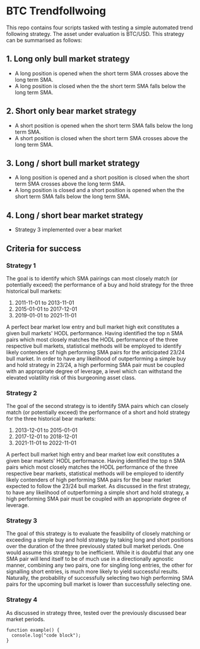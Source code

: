 # BTC Trendfollwoing
This repo contains four scripts tasked with testing a simple automated trend following strategy. The asset under evaluation is BTC/USD. This strategy can be summarised as follows:

## 1. Long only bull market strategy
  * A long position is opened when the short term SMA crosses above the long term SMA.
  * A long position is closed when the the short term SMA falls below the long term SMA.

## 2. Short only bear market strategy
  * A short position is opened when the short term SMA falls below the long term SMA.
  * A short position is closed when the short term SMA crosses above the long term SMA.

## 3. Long / short bull market strategy
  * A long position is opened and a short position is closed when the short term SMA crosses above the long term SMA.
  * A long position is closed and a short position is opened when the the short term SMA falls below the long term SMA.
  
## 4. Long / short bear market strategy
  * Strategy 3 implemented over a bear market

## Criteria for success
### Strategy 1
The goal is to identify which SMA pairings can most closely match (or potentially exceed) the performance of a buy and hold strategy for the three historical bull markets:
  1. 2011-11-01 to 2013-11-01
  2. 2015-01-01 to 2017-12-01
  3. 2019-01-01 to 2021-11-01

A perfect bear market low entry and bull market high exit constitutes a given bull markets' HODL performance. Having identified the top n SMA pairs which most closely matches the HODL performance of the three respective bull markets, statistical methods will be employed to identify likely contenders of high performing SMA pairs for the anticipated 23/24 bull market. In order to have any likelihood of outperforming a simple buy and hold strategy in 23/24, a high performing SMA pair must be coupled with an appropriate degree of leverage, a level which can withstand the elevated volatility risk of this burgeoning asset class.

### Strategy 2
The goal of the second strategy is to identify SMA pairs which can closely match (or potentially exceed) the performance of a short and hold strategy for the three historical bear markets:
  1. 2013-12-01 to 2015-01-01
  2. 2017-12-01 to 2018-12-01
  3. 2021-11-01 to 2022-11-01

A perfect bull market high entry and bear market low exit constitutes a given bear markets' HODL performance. Having identified the top n SMA pairs which most closely matches the HODL performance of the three respective bear markets, statistical methods will be employed to identify likely contenders of high performing SMA pairs for the bear market expected to follow the 23/24 bull market. As discussed in the first strategy, to have any likelihood of outperforming a simple short and hold strategy, a high performing SMA pair must be coupled with an appropriate degree of leverage.

### Strategy 3
The goal of this strategy is to evaluate the feasibility of closely matching or exceeding a simple buy and hold strategy by taking long and short positions over the duration of the three previously stated bull market periods. One would assume this strategy to be inefficient. While it is doubtful that any one SMA pair will lend itself to be of much use in a directionally agnostic manner, combining any two pairs, one for singling long entries, the other for signalling short entries, is much more likely to yield successful results. Naturally, the probability of successfully selecting two high performing SMA pairs for the upcoming bull market is lower than successfully selecting one.

### Strategy 4
As discussed in strategy three, tested over the previously discussed bear market periods.

```
function example() {
  console.log("code block");
}
```

